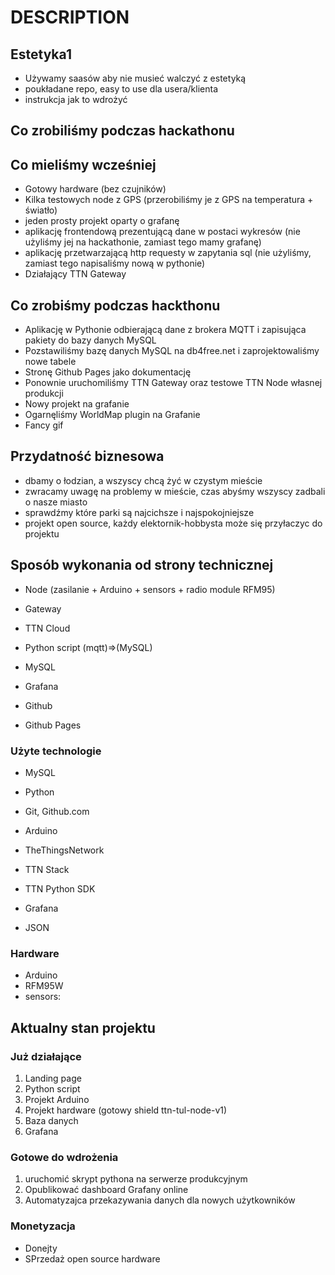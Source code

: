 # DESCRIPTION

## Estetyka1

* Używamy saasów aby nie musieć walczyć z estetyką
* poukładane repo, easy to use dla usera/klienta
* instrukcja jak to wdrożyć

## Co zrobiliśmy podczas hackathonu

## Co mieliśmy wcześniej

* Gotowy hardware (bez czujników)
* Kilka testowych node z GPS (przerobiliśmy je z GPS na temperatura + światło)
* jeden prosty projekt oparty o grafanę
* aplikację frontendową prezentującą dane w postaci wykresów (nie użyliśmy jej na hackathonie, zamiast tego mamy grafanę)
* aplikację przetwarzającą http requesty w zapytania sql (nie użyliśmy, zamiast tego napisaliśmy nową w pythonie)
* Działający TTN Gateway


## Co zrobiśmy podczas hackthonu

* Aplikację w Pythonie odbierającą dane z brokera MQTT i zapisująca pakiety do bazy danych MySQL
* Pozstawiliśmy bazę danych MySQL na db4free.net i zaprojektowaliśmy nowe tabele
* Stronę Github Pages jako dokumentację
* Ponownie uruchomiliśmy TTN Gateway oraz testowe TTN Node własnej produkcji
* Nowy projekt na grafanie
* Ogarnęliśmy WorldMap plugin na Grafanie
* Fancy gif

## Przydatność biznesowa

* dbamy o łodzian, a wszyscy chcą żyć w czystym mieście
* zwracamy uwagę na problemy w mieście, czas abyśmy wszyscy zadbali o nasze miasto
* sprawdźmy które parki są najcichsze i najspokojniejsze
* projekt open source, każdy elektornik-hobbysta może się przyłaczyc do projektu

## Sposób wykonania od strony technicznej

* Node (zasilanie + Arduino + sensors + radio module RFM95)
* Gateway
* TTN Cloud
* Python script (mqtt)=>(MySQL)
* MySQL
* Grafana

* Github
* Github Pages

### Użyte technologie
* MySQL
* Python
* Git, Github.com
* Arduino
* TheThingsNetwork
*   TTN Stack
*   TTN Python SDK
* Grafana

* JSON

### Hardware
* Arduino
* RFM95W
* sensors:

## Aktualny stan projektu
### Już działające
1. Landing page
2. Python script
3. Projekt Arduino
4. Projekt hardware (gotowy shield ttn-tul-node-v1)
5. Baza danych
6. Grafana

### Gotowe do wdrożenia
1. uruchomić skrypt pythona na serwerze produkcyjnym
2. Opublikować dashboard Grafany online
3. Automatyzajca przekazywania danych dla nowych użytkowników

### Monetyzacja
* Donejty
* SPrzedaż open source hardware
